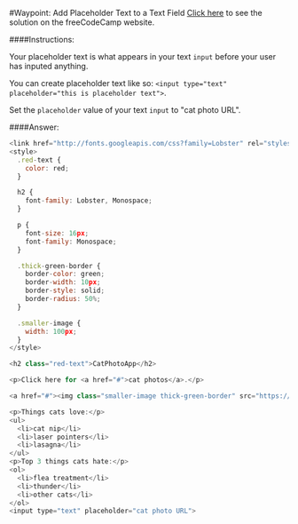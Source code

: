 #Waypoint: Add Placeholder Text to a Text Field
<a href="http://freecodecamp.com/challenges/Waypoint:%20Add%20Placeholder%20Text%20to%20a%20Text%20Field?solution=%3Clink%20href%3D%22http%3A%2F%2Ffonts.googleapis.com%2Fcss%3Ffamily%3DLobster%22%20rel%3D%22stylesheet%22%20type%3D%22text%2Fcss%22%3E%0A%3Cstyle%3E%0A%20%20.red-text%20%7B%0A%20%20%20%20color%3A%20red%3B%0A%20%20%7D%0A%0A%20%20h2%20%7B%0A%20%20%20%20font-family%3A%20Lobster%2C%20Monospace%3B%0A%20%20%7D%0A%0A%20%20p%20%7B%0A%20%20%20%20font-size%3A%2016px%3B%0A%20%20%20%20font-family%3A%20Monospace%3B%0A%20%20%7D%0A%0A%20%20.thick-green-border%20%7B%0A%20%20%20%20border-color%3A%20green%3B%0A%20%20%20%20border-width%3A%2010px%3B%0A%20%20%20%20border-style%3A%20solid%3B%0A%20%20%20%20border-radius%3A%2050%25%3B%0A%20%20%7D%0A%0A%20%20.smaller-image%20%7B%0A%20%20%20%20width%3A%20100px%3B%0A%20%20%7D%0A%3C%2Fstyle%3E%0A%0A%3Ch2%20class%3D%22red-text%22%3ECatPhotoApp%3C%2Fh2%3E%0A%0A%3Cp%3EClick%20here%20for%20%3Ca%20href%3D%22%23%22%3Ecat%20photos%3C%2Fa%3E.%3C%2Fp%3E%0A%0A%3Ca%20href%3D%22%23%22%3E%3Cimg%20class%3D%22smaller-image%20thick-green-border%22%20src%3D%22https%3A%2F%2Fbit.ly%2Ffcc-relaxing-cat%22%3E%3C%2Fa%3E%0A%0A%3Cp%3EThings%20cats%20love%3A%3C%2Fp%3E%0A%3Cul%3E%0A%20%20%3Cli%3Ecat%20nip%3C%2Fli%3E%0A%20%20%3Cli%3Elaser%20pointers%3C%2Fli%3E%0A%20%20%3Cli%3Elasagna%3C%2Fli%3E%0A%3C%2Ful%3E%0A%3Cp%3ETop%203%20things%20cats%20hate%3A%3C%2Fp%3E%0A%3Col%3E%0A%20%20%3Cli%3Eflea%20treatment%3C%2Fli%3E%0A%20%20%3Cli%3Ethunder%3C%2Fli%3E%0A%20%20%3Cli%3Eother%20cats%3C%2Fli%3E%0A%3C%2Fol%3E%0A%3Cinput%20type%3D%22text%22%20placeholder%3D%22cat%20photo%20URL%22%3E%0A" target="_blank">Click here</a> to see the solution on the freeCodeCamp website.


####Instructions:
<p class="wrappable negative-10">Your placeholder text is what appears in your text <code>input</code> before your user has inputed anything.</p><p class="wrappable negative-10">You can create placeholder text like so: <code>&lt;input type=&quot;text&quot; placeholder=&quot;this is placeholder text&quot;&gt;</code>.</p><p class="wrappable negative-10">Set the <code>placeholder</code> value of your text <code>input</code> to &quot;cat photo URL&quot;.</p><div class="negative-bottom-margin-30"></div>


####Answer:
```javascript
<link href="http://fonts.googleapis.com/css?family=Lobster" rel="stylesheet" type="text/css">
<style>
  .red-text {
    color: red;
  }

  h2 {
    font-family: Lobster, Monospace;
  }

  p {
    font-size: 16px;
    font-family: Monospace;
  }

  .thick-green-border {
    border-color: green;
    border-width: 10px;
    border-style: solid;
    border-radius: 50%;
  }

  .smaller-image {
    width: 100px;
  }
</style>

<h2 class="red-text">CatPhotoApp</h2>

<p>Click here for <a href="#">cat photos</a>.</p>

<a href="#"><img class="smaller-image thick-green-border" src="https://bit.ly/fcc-relaxing-cat"></a>

<p>Things cats love:</p>
<ul>
  <li>cat nip</li>
  <li>laser pointers</li>
  <li>lasagna</li>
</ul>
<p>Top 3 things cats hate:</p>
<ol>
  <li>flea treatment</li>
  <li>thunder</li>
  <li>other cats</li>
</ol>
<input type="text" placeholder="cat photo URL">

```